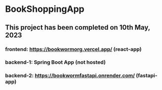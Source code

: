 # BookShoppingApp
## This project has been completed on 10th May, 2023

### frontend: https://bookwormorg.vercel.app/ (react-app)
### backend-1: Spring Boot App (not hosted)
### backend-2: https://bookwormfastapi.onrender.com/ (fastapi-app)
